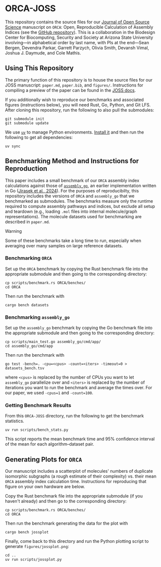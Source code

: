 # ORCA-JOSS

This repository contains the source files for our [Journal of Open Source Science](https://joss.theoj.org/) manuscript on `ORCA`: Open, Reproducible Calculation of Assembly Indices (see the [GitHub repository](https://github.com/DaymudeLab/ORCA)).
This is a collaboration in the Biodesign Center for Biocomputing, Security and Society at Arizona State University involving&mdash;in alphabetical order by last name, with PIs at the end&mdash;Sean Bergen, Devendra Parkar, Garrett Parzych, Olivia Smith, Devansh Vimal, Joshua J. Daymude, and Cole Mathis.


## Using This Repository

The primary function of this repository is to house the source files for our JOSS manuscript: `paper.md`, `paper.bib`, and `figures/`.
Instructions for compiling a preview of the paper can be found in the [JOSS docs](https://joss.readthedocs.io/en/latest/paper.html#locally).

If you additionally wish to reproduce our benchmarks and associated figures (instructions below), you will need Rust, Go, Python, and Git LFS.
After cloning this repository, run the following to also pull the submodules:

```shell
git submodule init
git submodule update
```

We use [`uv`](https://docs.astral.sh/uv/) to manage Python environments.
[Install it](https://docs.astral.sh/uv/getting-started/installation/) and then run the following to get all dependencies:

```shell
uv sync
```


## Benchmarking Method and Instructions for Reproduction

This paper includes a small benchmark of our `ORCA` assembly index calculations against those of [`assembly_go`](https://github.com/croningp/assembly_go), an earlier implementation written in Go ([Jirasek et al., 2024](https://doi.org/10.1021/acscentsci.4c00120)).
For the purposes of reproducibilty, this repository includes the versions of `ORCA` and `assembly_go` that we benchmarked as submodules.
The benchmarks measure only the runtime required to compute assembly pathways and indices, but exclude all setup and teardown (e.g., loading `.mol` files into internal molecule/graph representations).
The molecule datasets used for benchmarking are described in `paper.md`.

> [!WARNING]
> Some of these benchmarks take a long time to run, especially when averaging over many samples on large reference datasets.


### Benchmarking `ORCA`

Set up the `ORCA` benchmark by copying the Rust benchmark file into the appropriate submodule and then going to the corresponding directory:

```shell
cp scripts/benchmark.rs ORCA/benches/
cd ORCA
```

Then run the benchmark with

```shell
cargo bench datasets
```


### Benchmarking `assembly_go`

Set up the `assembly_go` benchmark by copying the Go benchmark file into the appropriate submodule and then going to the corresponding directory:

```shell
cp scripts/main_test.go assembly_go/cmd/app/
cd assembly_go/cmd/app
```

Then run the benchmark with

```shell
go test -bench=. -cpu=<cpus> -count=<iters> -timeout=0 > datasets_bench.tsv
```

where `<cpus>` is replaced by the number of CPUs you want to let `assembly_go` parallelize over and `<iters>` is replaced by the number of iterations you want to run the benchmark and average the times over.
For our paper, we used `-cpus=1` and `-count=100`.


### Getting Benchmark Results

From this `ORCA-JOSS` directory, run the following to get the benchmark statistics.

```
uv run scripts/bench_stats.py
```

This script reports the mean benchmark time and 95% confidence interval of the mean for each algorithm&ndash;dataset pair.


## Generating Plots for `ORCA`

Our manuscript includes a scatterplot of molecules' numbers of duplicate isomorphic subgraphs (a rough estimate of their complexity) vs. their mean `ORCA` assembly index calculation time.
Instructions for reproducing that figure on your own hardware are below.

Copy the Rust benchmark file into the appropriate submodule (if you haven't already) and then go to the corresponding directory:

```shell
cp scripts/benchmark.rs ORCA/benches/
cd ORCA
```

Then run the benchmark generating the data for the plot with

```shell
cargo bench jossplot
```

Finally, come back to this directory and run the Python plotting script to generate `figures/jossplot.png`:

```shell
cd ..
uv run scripts/jossplot.py
```
